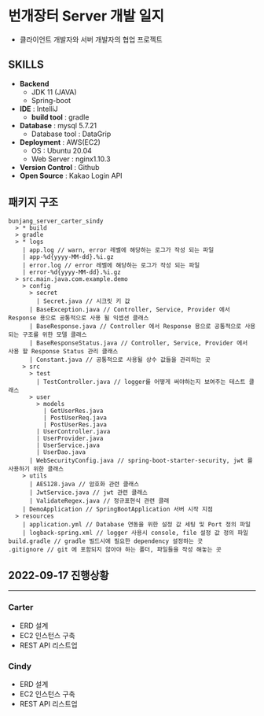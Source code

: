 # 번개장터 Server 개발 일지
- 클라이언트 개발자와 서버 개발자의 협업 프로젝트

## SKILLS
- **Backend**
    - JDK 11 (JAVA)
    - Spring-boot
- **IDE** : IntelliJ
    - **build tool** : gradle
- **Database** : mysql 5.7.21
    - Database tool : DataGrip
- **Deployment** : AWS(EC2)
  - OS : Ubuntu 20.04
  - Web Server : nginx1.10.3
- **Version Control** : Github
- **Open Source** : Kakao Login API

## 패키지 구조
```text
bunjang_server_carter_sindy
  > * build
  > gradle
  > * logs
    | app.log // warn, error 레벨에 해당하는 로그가 작성 되는 파일
    | app-%d{yyyy-MM-dd}.%i.gz
    | error.log // error 레벨에 해당하는 로그가 작성 되는 파일
    | error-%d{yyyy-MM-dd}.%i.gz
  > src.main.java.com.example.demo
    > config
      > secret
        | Secret.java // 시크릿 키 값
      | BaseException.java // Controller, Service, Provider 에서 Response 용으로 공통적으로 사용 될 익셉션 클래스
      | BaseResponse.java // Controller 에서 Response 용으로 공통적으로 사용되는 구조를 위한 모델 클래스
      | BaseResponseStatus.java // Controller, Service, Provider 에서 사용 할 Response Status 관리 클래스 
      | Constant.java // 공통적으로 사용될 상수 값들을 관리하는 곳
    > src
      > test
        | TestController.java // logger를 어떻게 써야하는지 보여주는 테스트 클래스
      > user
        > models
          | GetUserRes.java        
          | PostUserReq.java 
          | PostUserRes.java 
        | UserController.java
        | UserProvider.java
        | UserService.java
        | UserDao.java
      | WebSecurityConfig.java // spring-boot-starter-security, jwt 를 사용하기 위한 클래스 
    > utils
      | AES128.java // 암호화 관련 클래스
      | JwtService.java // jwt 관련 클래스
      | ValidateRegex.java // 정규표현식 관련 클래
    | DemoApplication // SpringBootApplication 서버 시작 지점
  > resources
    | application.yml // Database 연동을 위한 설정 값 세팅 및 Port 정의 파일
    | logback-spring.xml // logger 사용시 console, file 설정 값 정의 파일
build.gradle // gradle 빌드시에 필요한 dependency 설정하는 곳
.gitignore // git 에 포함되지 않아야 하는 폴더, 파일들을 작성 해놓는 곳

```

## 2022-09-17 진행상황
- - - 
### Carter
- ERD 설계
- EC2 인스턴스 구축
- REST API 리스트업
### Cindy
- ERD 설계
- EC2 인스턴스 구축
- REST API 리스트업
